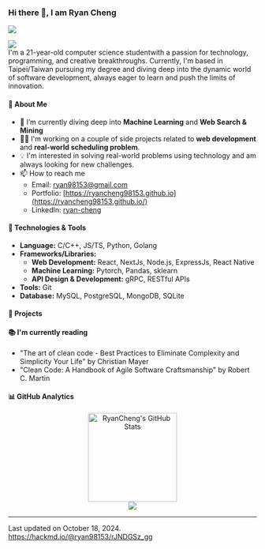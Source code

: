 ### Hi there 👋, I am Ryan Cheng

<p align="left">
 <img src="https://readme-typing-svg.herokuapp.com/?lines=Welcome+to+my+GitHub+Profile!&center=true&width=360&height=30" />
</p>

![](https://komarev.com/ghpvc/?username=ryancheng98153) <br />
I'm a 21-year-old computer science studentwith a passion for technology, programming, and creative breakthroughs. Currently, I'm based in Taipei/Taiwan pursuing my degree and diving deep into the dynamic world of software development, always eager to learn and push the limits of innovation.

#### 📘 About Me

- 🌱 I’m currently diving deep into **Machine Learning** and **Web Search & Mining**
- 👨‍💻 I'm working on a couple of side projects related to **web development** and **real-world scheduling problem**.
- 💡 I'm interested in solving real-world problems using technology and am always looking for new challenges.
- 📫 How to reach me
  - Email: [ryan98153@gmail.com](mailto:ryan98153@gmail.com)
  - Portfolio: [https://ryancheng98153.github.io](https://ryancheng98153.github.io/)
  - LinkedIn: [ryan-cheng](https://www.linkedin.com/in/ryancheng98153/)

#### 🔧 Technologies & Tools

- **Language:** C/C++, JS/TS, Python, Golang
- **Frameworks/Libraries:**
  - **Web Development:** React, NextJs, Node.js, ExpressJs, React Native
  - **Machine Learning:** Pytorch, Pandas, sklearn
  - **API Design & Development:** gRPC, RESTful APIs
- **Tools:** Git
- **Database:** MySQL, PostgreSQL, MongoDB, SQLite

#### 🌟 Projects

#### 📚 I'm currently reading

- "The art of clean code - Best Practices to Eliminate Complexity and Simplicity Your Life" by Christian Mayer
- "Clean Code: A Handbook of Agile Software Craftsmanship" by Robert C. Martin
#### 📊 GitHub Analytics

<p align="center">
  <a href="https://github.com/ryancheng98153/">
    <img height="180em" src="https://github-readme-stats.vercel.app/api?username=ryancheng98153&show_icons=true&theme=material-palenight" alt="RyanCheng's GitHub Stats" />
  </a>
  <br />
  <!-- 
  <a href="https://github.com/ryancheng98153/">
    <img src="https://github-readme-streak-stats.herokuapp.com/?user=ryancheng98153&theme=material_palenight" alt="RyanCheng's streak" />
  </a>
  <br />
  -->
  <a href="https://github.com/ryancheng98153/">
    <img src="https://github-readme-streak-stats.herokuapp.com/?user=ryancheng98153&theme=material-palenight"/>
  </a>
  <br />
  <!--
  <a href="https://github.com/ryancheng98153/">
    <img src="https://github-readme-stats.vercel.app/api/top-langs/?username=RyanCheng98153&layout=compact&langs_count=8&theme=material-palenight&hide=jupyter%20notebook,shaderlab,html,hlsl,mathematica"/>
  </a>
  <br />
  -->
</p>
 
---

Last updated on October 18, 2024.
https://hackmd.io/@ryan98153/rJNDGSz_gg
